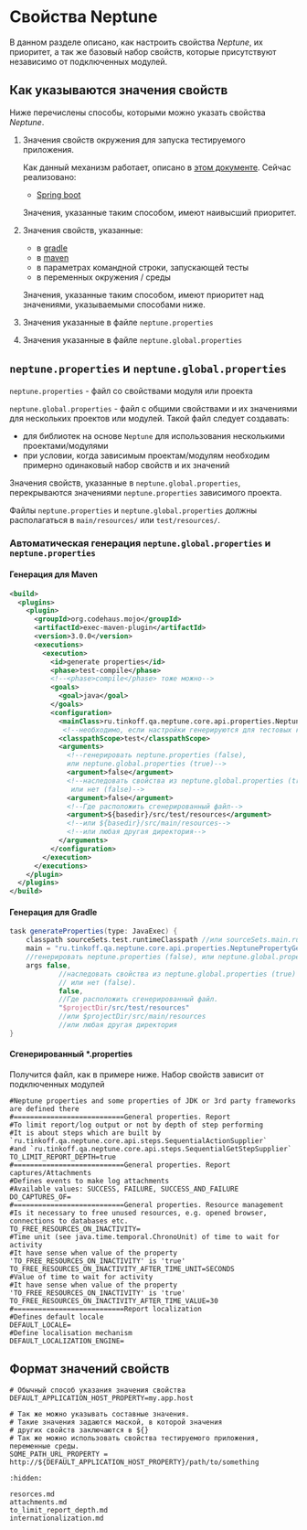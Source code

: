 # Свойства Neptune

В данном разделе описано, как настроить свойства _Neptune_, их приоритет, а так же базовый набор свойств, которые
присутствуют независимо от подключенных модулей.

## Как указываются значения свойств

Ниже перечислены способы, которыми можно указать свойства _Neptune_.

1. Значения свойств окружения для запуска тестируемого приложения.

   Как данный механизм работает, описано в [этом документе](./../../core/settings/property_sources.rst). Сейчас
   реализовано:

    - [Spring boot](./../../spring/spring.boot.sterter.md)

   Значения, указанные таким способом, имеют наивысший приоритет.

2. Значения свойств, указанные:

    - в [gradle](https://docs.gradle.org/current/userguide/build_environment.html)
    - в [maven](https://maven.apache.org/pom.html#Properties)
    - в параметрах командной строки, запускающей тесты
    - в переменных окружения / среды

   Значения, указанные таким способом, имеют приоритет над значениями, указываемыми способами ниже.

3. Значения указанные в файле `neptune.properties`

4. Значения указанные в файле `neptune.global.properties`

## `neptune.properties` и `neptune.global.properties`

`neptune.properties` - файл со свойствами модуля или проекта

`neptune.global.properties` - файл с общими свойствами и их значениями для нескольких проектов или модулей. Такой файл
следует создавать:

- для библиотек на основе `Neptune` для использования несколькими проектами/модулями
- при условии, когда зависимым проектам/модулям необходим примерно одинаковый набор свойств и их значений

Значения свойств, указанные в `neptune.global.properties`, перекрываются значениями `neptune.properties` зависимого
проекта.

Файлы `neptune.properties` и `neptune.global.properties` должны располагаться в `main/resources/` или `test/resources/`.

### Автоматическая генерация `neptune.global.properties` и `neptune.properties`

#### Генерация для Maven

```xml
<build>
  <plugins>
    <plugin>
      <groupId>org.codehaus.mojo</groupId>
      <artifactId>exec-maven-plugin</artifactId>
      <version>3.0.0</version>
      <executions>
        <execution>
          <id>generate properties</id>
          <phase>test-compile</phase>
          <!--<phase>compile</phase> тоже можно-->
          <goals>
            <goal>java</goal>
          </goals>
          <configuration>
            <mainClass>ru.tinkoff.qa.neptune.core.api.properties.NeptunePropertyGenerator</mainClass>
             <!--необходимо, если настройки генерируются для тестовых классов--> 
            <classpathScope>test</classpathScope> 
            <arguments>
              <!--генерировать neptune.properties (false), 
              или neptune.global.properties (true)-->
              <argument>false</argument>
              <!--наследовать свойства из neptune.global.properties (true)
               или нет (false)-->
              <argument>false</argument>
              <!--Где расположить сгенерированный файл-->
              <argument>${basedir}/src/test/resources</argument>  
              <!--или ${basedir}/src/main/resources-->
              <!--или любая другая директория-->
            </arguments>
          </configuration>
        </execution>
      </executions>
    </plugin>    
  </plugins>
</build>
```

#### Генерация для Gradle

```groovy
task generateProperties(type: JavaExec) {
    classpath sourceSets.test.runtimeClasspath //или sourceSets.main.runtimeClasspath
    main = "ru.tinkoff.qa.neptune.core.api.properties.NeptunePropertyGenerator"
    //генерировать neptune.properties (false), или neptune.global.properties (true).
    args false,
            //наследовать свойства из neptune.global.properties (true) 
            // или нет (false).
            false,  
            //Где расположить сгенерированный файл.
            "$projectDir/src/test/resources"
            //или $projectDir/src/main/resources
            //или любая другая директория
}
```

#### Сгенерированный *.properties

Получится файл, как в примере ниже. Набор свойств зависит от подключенных модулей

```properties
#Neptune properties and some properties of JDK or 3rd party frameworks are defined there
#===========================General properties. Report
#To limit report/log output or not by depth of step performing
#It is about steps which are built by `ru.tinkoff.qa.neptune.core.api.steps.SequentialActionSupplier`
#and `ru.tinkoff.qa.neptune.core.api.steps.SequentialGetStepSupplier`
TO_LIMIT_REPORT_DEPTH=true
#===========================General properties. Report captures/Attachments
#Defines events to make log attachments
#Available values: SUCCESS, FAILURE, SUCCESS_AND_FAILURE
DO_CAPTURES_OF=
#===========================General properties. Resource management
#Is it necessary to free unused resources, e.g. opened browser, connections to databases etc.
TO_FREE_RESOURCES_ON_INACTIVITY=
#Time unit (see java.time.temporal.ChronoUnit) of time to wait for activity
#It have sense when value of the property 'TO_FREE_RESOURCES_ON_INACTIVITY' is 'true'
TO_FREE_RESOURCES_ON_INACTIVITY_AFTER_TIME_UNIT=SECONDS
#Value of time to wait for activity
#It have sense when value of the property 'TO_FREE_RESOURCES_ON_INACTIVITY' is 'true'
TO_FREE_RESOURCES_ON_INACTIVITY_AFTER_TIME_VALUE=30
#===========================Report localization
#Defines default locale
DEFAULT_LOCALE=
#Define localisation mechanism
DEFAULT_LOCALIZATION_ENGINE=
```

## Формат значений свойств

```properties
# Обычный способ указания значения свойства
DEFAULT_APPLICATION_HOST_PROPERTY=my.app.host

# Так же можно указывать составные значения.
# Такие значения задаются маской, в которой значения 
# других свойств заключаются в ${}
# Так же можно использовать свойства тестируемого приложения, переменные среды.
SOME_PATH_URL_PROPERTY = http://${DEFAULT_APPLICATION_HOST_PROPERTY}/path/to/something
```

```{toctree}
:hidden:

resorces.md
attachments.md
to_limit_report_depth.md
internationalization.md
```